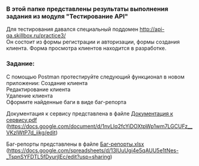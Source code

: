 ### В этой папке представлены результаты выполнения задания из модуля "Тестирование API"

Для тестирования давался специальный поддомен http://api-qa.skillbox.ru/practice3/  
Он состоит из формы регистрации и авторизации, формы создания клиента. Форма просмотра клиентов находится в разработке.

### Задание:
С помощью Postman протестируйте следующий функционал в новом приложении: 
Создание клиента  
Редактирование клиента  
Удаление клиента  
Оформите найденные баги в виде баг-репорта  

Документация к сервису представлена в файле [Документация к сервису.pdf](/skillbox%20тестирование%20API/Документация%20к%20сервису.pdf)  
(https://docs.google.com/document/d/1nvLIq2fcYiDOXtpWp1wm7LGCUFz__VKzlWtP7d_iikg/edit)

Баг-репорты представлены в файле [Баг-репорты.xlsx](/skillbox%20тестирование%20API/Документация%20к%20сервису.pdf)  
(https://docs.google.com/spreadsheets/d/13lUuUgi4e5qAUU5e1tNes-_TspnSYFDTL5fDyurjlEc/edit?usp=sharing)